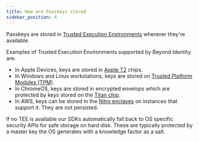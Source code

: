 ```yaml
---
title: How are Passkeys stored
sidebar_position: 4
---
```


Passkeys are stored in [Trusted Execution Environments](https://en.wikipedia.org/wiki/Trusted_execution_environment) wherever they're available. 

Examples of Trusted Execution Environments supported by Beyond Identity are: 

- In Apple Devices, keys are stored in [Apple T2](https://en.wikipedia.org/wiki/Apple_T2) chips.
- In Windows and Linux workstations, keys are stored on [Trusted Platform Modules (TPM)](https://en.wikipedia.org/wiki/TPM2).
- In ChromeOS, keys are stored in encrypted envelops which are protected by keys stored on the [Titan chip](https://cloud.google.com/blog/products/identity-security/titan-in-depth-security-in-plaintext). 
- In AWS, keys can be stored in the [Nitro enclaves](https://aws.amazon.com/ec2/nitro/) on instances that support it. They are not persisted. 

If no TEE is available our SDKs automatically fall back to OS specific security APIs for safe storage on hard disk. These are typically protected by a master key the OS generates with a knowledge factor as a salt. 
